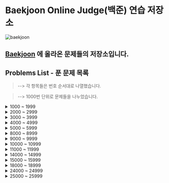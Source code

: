 # Baekjoon Online Judge(백준) 연습 저장소

![baekjoon](https://user-images.githubusercontent.com/99525990/159409881-84fc2332-6c71-4b3b-910c-621e4e4abc3e.png)

## <a href="https://www.acmicpc.net/" target="_blank" rel="noopener">Baekjoon</a> 에 올라온 문제들의 저장소입니다.

## Problems List - 푼 문제 목록

> --> 각 항목들은 번호 순서대로 나열했습니다.

> --> 1000번 단위로 문제들을 나누었습니다.

<details>
<summary>1000 ~ 1999</summary>

- ### 1000. <a href="https://www.acmicpc.net/problem/1000" target="_blank" rel="noopener">A+B</a> ✅

- ### 1001. <a href="https://www.acmicpc.net/problem/1001" target="_blank" rel="noopener">A-B</a> ✅

- ### 1008. <a href="https://www.acmicpc.net/problem/1008" target="_blank" rel="noopener">A/B</a> ✅

- ### 1032. <a href="https://www.acmicpc.net/problem/1032" target="_blank" rel="noopener">명령 프롬프트</a> ✅

- ### 1065. <a href="https://www.acmicpc.net/problem/1065" target="_blank" rel="noopener">한수</a> ✅

- ### 1110. <a href="https://www.acmicpc.net/problem/1110" target="_blank" rel="noopener">더하기 사이클</a> ✅

- ### 1152. <a href="https://www.acmicpc.net/problem/1152" target="_blank" rel="noopener">단어의 개수</a> ✅

- ### 1157. <a href="https://www.acmicpc.net/problem/1157" target="_blank" rel="noopener">단어 공부</a> ✅

- ### 1193. <a href="https://www.acmicpc.net/problem/1193" target="_blank" rel="noopener">분수찾기</a> ✅

- ### 1259. <a href="https://www.acmicpc.net/problem/1259" target="_blank" rel="noopener">팰린드롬수</a> ✅

- ### 1292. <a href="https://www.acmicpc.net/problem/1292" target="_blank" rel="noopener">쉽게 푸는 문제</a> ✅

- ### 1316. <a href="https://www.acmicpc.net/problem/1316" target="_blank" rel="noopener">그룹 단어 체커</a> ✅

- ### 1330. <a href="https://www.acmicpc.net/problem/1330" target="_blank" rel="noopener">두 수 비교하기</a> ✅

- ### 1357. <a href="https://www.acmicpc.net/problem/1357" target="_blank" rel="noopener">뒤집힌 덧셈</a> ✅

- ### 1373. <a href="https://www.acmicpc.net/problem/1373" target="_blank" rel="noopener">2진수 8진수</a> ✅

- ### 1546. <a href="https://www.acmicpc.net/problem/1546" target="_blank" rel="noopener">평균</a> ✅

- ### 1712. <a href="https://www.acmicpc.net/problem/1712" target="_blank" rel="noopener">손익분기점</a> ✅

- ### 1924. <a href="https://www.acmicpc.net/problem/1924" target="_blank" rel="noopener">2007년</a> ✅

- ### 1929. <a href="https://www.acmicpc.net/problem/1929" target="_blank" rel="noopener">소수 구하기</a> ✅

- ### 1978. <a href="https://www.acmicpc.net/problem/1978" target="_blank" rel="noopener">소수 찾기</a> ✅

</details>
<details>
<summary>2000 ~ 2999</summary>

- ### 2163. <a href="https://www.acmicpc.net/problem/2163" target="_blank" rel="noopener">초콜릿 자르기</a> ✅

- ### 2167. <a href="https://www.acmicpc.net/problem/2167" target="_blank" rel="noopener">2차원 배열의 합</a> ❗️

- ### 2292. <a href="https://www.acmicpc.net/problem/2292" target="_blank" rel="noopener">벌집</a> ✅

- ### 2438. <a href="https://www.acmicpc.net/problem/2438" target="_blank" rel="noopener">별 찍기 - 1</a> ✅

- ### 2439. <a href="https://www.acmicpc.net/problem/2439" target="_blank" rel="noopener">별 찍기 - 2</a> ✅

- ### 2475. <a href="https://www.acmicpc.net/problem/2475" target="_blank" rel="noopener">검증수</a> ✅

- ### 2480. <a href="https://www.acmicpc.net/problem/2480" target="_blank" rel="noopener">주사위 세개</a> ✅

- ### 2525. <a href="https://www.acmicpc.net/problem/2525" target="_blank" rel="noopener">오븐 시계</a> ✅

- ### 2557. <a href="https://www.acmicpc.net/problem/2557" target="_blank" rel="noopener">Hello World</a> ✅

- ### 2562. <a href="https://www.acmicpc.net/problem/2562" target="_blank" rel="noopener">최댓값</a> ✅

- ### 2577. <a href="https://www.acmicpc.net/problem/2577" target="_blank" rel="noopener">숫자의 개수</a> ✅

- ### 2581. <a href="https://www.acmicpc.net/problem/2581" target="_blank" rel="noopener">소수</a> ✅

- ### 2588. <a href="https://www.acmicpc.net/problem/2588" target="_blank" rel="noopener">곱셈</a> ✅

- ### 2675. <a href="https://www.acmicpc.net/problem/2675" target="_blank" rel="noopener">문자열 반복</a> ✅

- ### 2693. <a href="https://www.acmicpc.net/problem/2693" target="_blank" rel="noopener">N번째 큰 수</a> ✅

- ### 2739. <a href="https://www.acmicpc.net/problem/2739" target="_blank" rel="noopener">구구단</a> ✅

- ### 2741. <a href="https://www.acmicpc.net/problem/2741" target="_blank" rel="noopener">N 찍기</a> ✅

- ### 2742. <a href="https://www.acmicpc.net/problem/2742" target="_blank" rel="noopener">기찍 N</a> ✅

- ### 2743. <a href="https://www.acmicpc.net/problem/2743" target="_blank" rel="noopener">단어 길이 재기</a> ✅

- ### 2753. <a href="https://www.acmicpc.net/problem/2753" target="_blank" rel="noopener">윤년</a> ✅

- ### 2775. <a href="https://www.acmicpc.net/problem/2775" target="_blank" rel="noopener">부녀회장이 될테야</a> ✅

- ### 2839. <a href="https://www.acmicpc.net/problem/2839" target="_blank" rel="noopener">설탕 배달</a> ✅

- ### 2869. <a href="https://www.acmicpc.net/problem/2869" target="_blank" rel="noopener">달팽이는 올라가고 싶다</a> ✅

- ### 2884. <a href="https://www.acmicpc.net/problem/2884" target="_blank" rel="noopener">알람 시계</a> ✅

- ### 2908. <a href="https://www.acmicpc.net/problem/2908" target="_blank" rel="noopener">상수</a> ✅

- ### 2941. <a href="https://www.acmicpc.net/problem/2941" target="_blank" rel="noopener">크로아티아 알파벳</a> ✅

</details>
<details>
<summary>3000 ~ 3999</summary>

- ### 3052. <a href="https://www.acmicpc.net/problem/3052" target="_blank" rel="noopener">나머지</a> ✅

</details>
<details>
<summary>4000 ~ 4999</summary>

- ### 4344. <a href="https://www.acmicpc.net/problem/4344" target="_blank" rel="noopener">평균은 넘겠지</a> ✅

- ### 4673. <a href="https://www.acmicpc.net/problem/4673" target="_blank" rel="noopener">셀프 넘버</a> ✅

- ### 4948. <a href="https://www.acmicpc.net/problem/4948" target="_blank" rel="noopener">베르트랑 공준</a> ❗️

</details>
<details>
<summary>5000 ~ 5999</summary>

- ### 5622. <a href="https://www.acmicpc.net/problem/5622" target="_blank" rel="noopener">다이얼</a> ✅

- ### 5635. <a href="https://www.acmicpc.net/problem/5635" target="_blank" rel="noopener">생일</a> ✅

</details>
<details>
<summary>8000 ~ 8999</summary>

- ### 8393. <a href="https://www.acmicpc.net/problem/8393" target="_blank" rel="noopener">합</a> ✅

- ### 8958. <a href="https://www.acmicpc.net/problem/8958" target="_blank" rel="noopener">OX퀴즈</a> ✅

</details>
<details>
<summary>9000 ~ 9999</summary>

- ### 9093. <a href="https://www.acmicpc.net/problem/9093" target="_blank" rel="noopener">단어 뒤집기</a> ✅

- ### 9498. <a href="https://www.acmicpc.net/problem/9498" target="_blank" rel="noopener">시험 성적</a> ✅

- ### 9625. <a href="https://www.acmicpc.net/problem/9625" target="_blank" rel="noopener">BABBA</a> ✅

</details>
<details>
<summary>10000 ~ 10999</summary>

- ### 10171. <a href="https://www.acmicpc.net/problem/10171" target="_blank" rel="noopener">고양이</a> ✅

- ### 10172. <a href="https://www.acmicpc.net/problem/10172" target="_blank" rel="noopener">개</a> ✅

- ### 10250. <a href="https://www.acmicpc.net/problem/10250" target="_blank" rel="noopener">ACM 호텔</a> ✅

- ### 10430. <a href="https://www.acmicpc.net/problem/10430" target="_blank" rel="noopener">나머지</a> ✅

- ### 10718. <a href="https://www.acmicpc.net/problem/10718" target="_blank" rel="noopener">We love kriii</a> ✅

- ### 10757. <a href="https://www.acmicpc.net/problem/10757" target="_blank" rel="noopener">큰 수 A+B</a> ✅

- ### 10798. <a href="https://www.acmicpc.net/problem/10798" target="_blank" rel="noopener">세로읽기</a> ✅

- ### 10809. <a href="https://www.acmicpc.net/problem/10809" target="_blank" rel="noopener">알파벳 찾기</a> ✅

- ### 10818. <a href="https://www.acmicpc.net/problem/10818" target="_blank" rel="noopener">최소, 최대</a> ✅

- ### 10869. <a href="https://www.acmicpc.net/problem/10869" target="_blank" rel="noopener">사칙연산</a> ✅

- ### 10871. <a href="https://www.acmicpc.net/problem/10871" target="_blank" rel="noopener">X보다 작은 수</a> ✅

- ### 10872. <a href="https://www.acmicpc.net/problem/10872" target="_blank" rel="noopener">팩토리얼</a> ✅

- ### 10926. <a href="https://www.acmicpc.net/problem/10926" target="_blank" rel="noopener">??!</a> ✅

- ### 10950. <a href="https://www.acmicpc.net/problem/10950" target="_blank" rel="noopener">A+B - 3</a> ✅

- ### 10951. <a href="https://www.acmicpc.net/problem/10951" target="_blank" rel="noopener">A+B - 4</a> ✅

- ### 10952. <a href="https://www.acmicpc.net/problem/10952" target="_blank" rel="noopener">A+B - 5</a> ✅

- ### 10998. <a href="https://www.acmicpc.net/problem/10998" target="_blank" rel="noopener">AxB</a> ✅

</details>
<details>
<summary>11000 ~ 11999</summary>

- ### 11021. <a href="https://www.acmicpc.net/problem/11021" target="_blank" rel="noopener">A+B - 7</a> ✅

- ### 11022. <a href="https://www.acmicpc.net/problem/11022" target="_blank" rel="noopener">A+B - 8</a> ✅

- ### 11653. <a href="https://www.acmicpc.net/problem/11653" target="_blank" rel="noopener">소인수분해</a> ✅

- ### 11654. <a href="https://www.acmicpc.net/problem/11654" target="_blank" rel="noopener">아스키 코드</a> ✅

- ### 11655. <a href="https://www.acmicpc.net/problem/11655" target="_blank" rel="noopener">ROT13</a> ✅

- ### 11718. <a href="https://www.acmicpc.net/problem/11718" target="_blank" rel="noopener">그대로 출력하기</a> ✅

- ### 11720. <a href="https://www.acmicpc.net/problem/11720" target="_blank" rel="noopener">숫자의 합</a> ✅

- ### 11931. <a href="https://www.acmicpc.net/problem/11931" target="_blank" rel="noopener">수 정렬하기 4</a> ✅

</details>
<details>
<summary>14000 ~ 14999</summary>

- ### 14681. <a href="https://www.acmicpc.net/problem/14681" target="_blank" rel="noopener">사분면 고르기</a> ✅

</details>
<details>
<summary>15000 ~ 15999</summary>

- ### 15552. <a href="https://www.acmicpc.net/problem/15552" target="_blank" rel="noopener">빠른 A+B</a> ✅

- ### 15596. <a href="https://www.acmicpc.net/problem/15596" target="_blank" rel="noopener">정수 N개의 합</a> ✅

</details>
<details>
<summary>18000 ~ 18999</summary>

- ### 18108. <a href="https://www.acmicpc.net/problem/18108" target="_blank" rel="noopener">1998년생인 내가 태국에서는 2541년생?!</a> ✅

</details>
<details>
<summary>24000 ~ 24999</summary>

- ### 24883. <a href="https://www.acmicpc.net/problem/24883" target="_blank" rel="noopener">자동완성</a> ✅

</details>
<details>
<summary>25000 ~ 25999</summary>

- ### 25083. <a href="https://www.acmicpc.net/problem/25083" target="_blank" rel="noopener">새싹</a> ✅

- ### 25088. <a href="https://www.acmicpc.net/problem/25088" target="_blank" rel="noopener">Punched Cards</a> ✅

- ### 25166. <a href="https://www.acmicpc.net/problem/25166" target="_blank" rel="noopener">배고픈 아리의 샌드위치 구매하기</a> ❗️

- ### 25176. <a href="https://www.acmicpc.net/problem/25176" target="_blank" rel="noopener">청정수열 (Easy)</a> ✅

- ### 25177. <a href="https://www.acmicpc.net/problem/25177" target="_blank" rel="noopener">서강의 역사를 찾아서</a> ✅

- ### 25183. <a href="https://www.acmicpc.net/problem/25183" target="_blank" rel="noopener">인생은 한 방</a> ✅

- ### 25205. <a href="https://www.acmicpc.net/problem/25205" target="_blank" rel="noopener">경로당펑크 2077</a> ✅

- ### 25278. <a href="https://www.acmicpc.net/problem/25278" target="_blank" rel="noopener">Terraforming</a> ✅

- ### 25305. <a href="https://www.acmicpc.net/problem/25305" target="_blank" rel="noopener">커트라인</a> ✅

- ### 25371. <a href="https://www.acmicpc.net/problem/25371" target="_blank" rel="noopener">k진수 정수의 자릿수 나누기</a> ❗️

- ### 25373. <a href="https://www.acmicpc.net/problem/25373" target="_blank" rel="noopener">벼락치기</a> ❗️

- ### 25377. <a href="https://www.acmicpc.net/problem/25377" target="_blank" rel="noopener">빵</a> ✅

</details>

